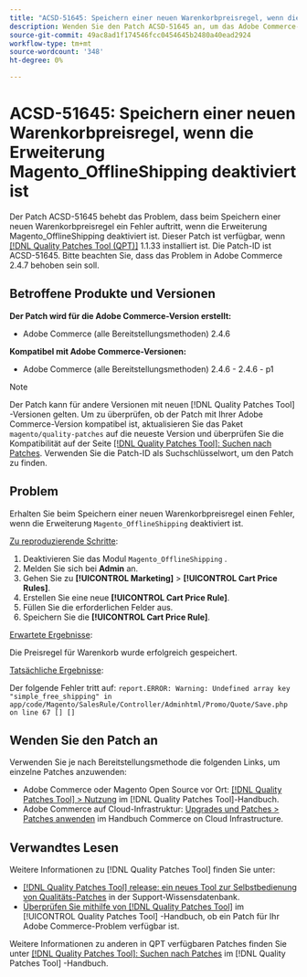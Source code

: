 ```yaml
---
title: "ACSD-51645: Speichern einer neuen Warenkorbpreisregel, wenn die Erweiterung Magento_OfflineShipping deaktiviert ist"
description: Wenden Sie den Patch ACSD-51645 an, um das Adobe Commerce-Problem zu beheben, bei dem beim Speichern einer neuen Warenkorbpreisregel ein Fehler auftritt, wenn die Erweiterung Magento_OfflineShipping deaktiviert ist.
source-git-commit: 49ac8ad1f174546fcc0454645b2480a40ead2924
workflow-type: tm+mt
source-wordcount: '348'
ht-degree: 0%

---
```


# ACSD-51645: Speichern einer neuen Warenkorbpreisregel, wenn die Erweiterung Magento_OfflineShipping deaktiviert ist

Der Patch ACSD-51645 behebt das Problem, dass beim Speichern einer neuen Warenkorbpreisregel ein Fehler auftritt, wenn die Erweiterung Magento_OfflineShipping deaktiviert ist. Dieser Patch ist verfügbar, wenn [[!DNL Quality Patches Tool (QPT)]](https://experienceleague.adobe.com/en/docs/commerce-knowledge-base/kb/announcements/commerce-announcements/magento-quality-patches-released-new-tool-to-self-serve-quality-patches) 1.1.33 installiert ist. Die Patch-ID ist ACSD-51645. Bitte beachten Sie, dass das Problem in Adobe Commerce 2.4.7 behoben sein soll.

## Betroffene Produkte und Versionen

**Der Patch wird für die Adobe Commerce-Version erstellt:**

* Adobe Commerce (alle Bereitstellungsmethoden) 2.4.6

**Kompatibel mit Adobe Commerce-Versionen:**

* Adobe Commerce (alle Bereitstellungsmethoden) 2.4.6 - 2.4.6 - p1

>[!NOTE]
>
>Der Patch kann für andere Versionen mit neuen [!DNL Quality Patches Tool] -Versionen gelten. Um zu überprüfen, ob der Patch mit Ihrer Adobe Commerce-Version kompatibel ist, aktualisieren Sie das Paket `magento/quality-patches` auf die neueste Version und überprüfen Sie die Kompatibilität auf der Seite [[!DNL Quality Patches Tool]: Suchen nach Patches](<https://experienceleague.adobe.com/tools/commerce-quality-patches/index.html>). Verwenden Sie die Patch-ID als Suchschlüsselwort, um den Patch zu finden.

## Problem

Erhalten Sie beim Speichern einer neuen Warenkorbpreisregel einen Fehler, wenn die Erweiterung `Magento_OfflineShipping` deaktiviert ist.

<u>Zu reproduzierende Schritte</u>:

1. Deaktivieren Sie das Modul `Magento_OfflineShipping` .
1. Melden Sie sich bei **Admin** an.
1. Gehen Sie zu **[!UICONTROL Marketing]** > **[!UICONTROL Cart Price Rules]**.
1. Erstellen Sie eine neue **[!UICONTROL Cart Price Rule]**.
1. Füllen Sie die erforderlichen Felder aus.
1. Speichern Sie die **[!UICONTROL Cart Price Rule]**.

<u>Erwartete Ergebnisse</u>:

Die Preisregel für Warenkorb wurde erfolgreich gespeichert.

<u>Tatsächliche Ergebnisse</u>:

Der folgende Fehler tritt auf:
`report.ERROR: Warning: Undefined array key "simple_free_shipping" in app/code/Magento/SalesRule/Controller/Adminhtml/Promo/Quote/Save.php on line 67 [] []`

## Wenden Sie den Patch an

Verwenden Sie je nach Bereitstellungsmethode die folgenden Links, um einzelne Patches anzuwenden:

* Adobe Commerce oder Magento Open Source vor Ort: [[!DNL Quality Patches Tool] > Nutzung](<https://experienceleague.adobe.com/docs/commerce-operations/tools/quality-patches-tool/usage.html>) im [!DNL Quality Patches Tool]-Handbuch.
* Adobe Commerce auf Cloud-Infrastruktur: [Upgrades und Patches > Patches anwenden](https://experienceleague.adobe.com/docs/commerce-cloud-service/user-guide/develop/upgrade/apply-patches.html) im Handbuch Commerce on Cloud Infrastructure.

## Verwandtes Lesen

Weitere Informationen zu [!DNL Quality Patches Tool] finden Sie unter:

* [[!DNL Quality Patches Tool] release: ein neues Tool zur Selbstbedienung von Qualitäts-Patches](https://experienceleague.adobe.com/en/docs/commerce-knowledge-base/kb/announcements/commerce-announcements/magento-quality-patches-released-new-tool-to-self-serve-quality-patches) in der Support-Wissensdatenbank.
* [Überprüfen Sie mithilfe von  [!DNL Quality Patches Tool]](/help/tools/quality-patches-tool/patches-available-in-qpt/check-patch-for-magento-issue-with-magento-quality-patches.md) im [!UICONTROL Quality Patches Tool] -Handbuch, ob ein Patch für Ihr Adobe Commerce-Problem verfügbar ist.


Weitere Informationen zu anderen in QPT verfügbaren Patches finden Sie unter [[!DNL Quality Patches Tool]: Suchen nach Patches](<https://experienceleague.adobe.com/tools/commerce-quality-patches/index.html>) im [!DNL Quality Patches Tool] -Handbuch.
